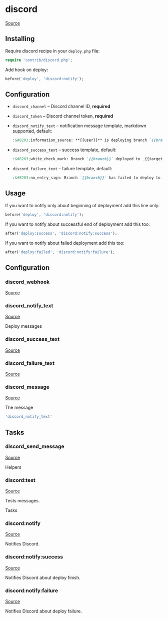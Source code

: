 <!-- DO NOT EDIT THIS FILE! -->
<!-- Instead edit contrib/discord.php -->
<!-- Then run bin/docgen -->

# discord

[Source](/contrib/discord.php)



## Installing

Require discord recipe in your `deploy.php` file:

```php
require 'contrib/discord.php';
```

Add hook on deploy:

```php
before('deploy', 'discord:notify');
```

## Configuration

- `discord_channel` – Discord channel ID, **required**
- `discord_token` – Discord channel token, **required**

- `discord_notify_text` – notification message template, markdown supported, default:
  ```markdown
  :&#8203;information_source: **{{user}}** is deploying branch `{{branch}}` to _{{target}}_
  ```
- `discord_success_text` – success template, default:
  ```markdown
  :&#8203;white_check_mark: Branch `{{branch}}` deployed to _{{target}}_ successfully
  ```
- `discord_failure_text` – failure template, default:
  ```markdown
  :&#8203;no_entry_sign: Branch `{{branch}}` has failed to deploy to _{{target}}_

## Usage

If you want to notify only about beginning of deployment add this line only:

```php
before('deploy', 'discord:notify');
```

If you want to notify about successful end of deployment add this too:

```php
after('deploy:success', 'discord:notify:success');
```

If you want to notify about failed deployment add this too:

```php
after('deploy:failed', 'discord:notify:failure');
```


## Configuration
### discord_webhook
[Source](https://github.com/deployphp/deployer/blob/master/contrib/discord.php#L59)





### discord_notify_text
[Source](https://github.com/deployphp/deployer/blob/master/contrib/discord.php#L64)

Deploy messages



### discord_success_text
[Source](https://github.com/deployphp/deployer/blob/master/contrib/discord.php#L69)





### discord_failure_text
[Source](https://github.com/deployphp/deployer/blob/master/contrib/discord.php#L74)





### discord_message
[Source](https://github.com/deployphp/deployer/blob/master/contrib/discord.php#L81)

The message

```php title="Default value"
'discord_notify_text'
```



## Tasks

### discord_send_message
[Source](https://github.com/deployphp/deployer/blob/master/contrib/discord.php#L84)



Helpers


### discord:test
[Source](https://github.com/deployphp/deployer/blob/master/contrib/discord.php#L92)

Tests messages.

Tasks


### discord:notify
[Source](https://github.com/deployphp/deployer/blob/master/contrib/discord.php#L103)

Notifies Discord.




### discord:notify:success
[Source](https://github.com/deployphp/deployer/blob/master/contrib/discord.php#L111)

Notifies Discord about deploy finish.




### discord:notify:failure
[Source](https://github.com/deployphp/deployer/blob/master/contrib/discord.php#L119)

Notifies Discord about deploy failure.




